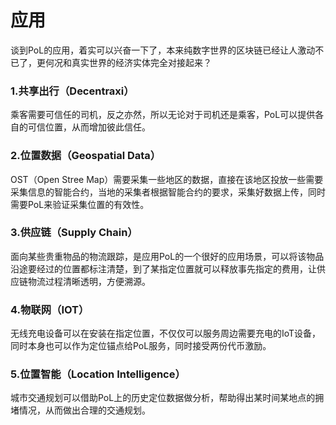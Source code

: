 # 应用

谈到PoL的应用，着实可以兴奋一下了，本来纯数字世界的区块链已经让人激动不已了，更何况和真实世界的经济实体完全对接起来？

### 1.共享出行（Decentraxi）

乘客需要可信任的司机，反之亦然，所以无论对于司机还是乘客，PoL可以提供各自的可信位置，从而增加彼此信任。

### 2.位置数据（Geospatial Data）

OST（Open Stree Map）需要采集一些地区的数据，直接在该地区投放一些需要采集信息的智能合约，当地的采集者根据智能合约的要求，采集好数据上传，同时需要PoL来验证采集位置的有效性。

### 3.供应链（Supply Chain）

面向某些贵重物品的物流跟踪，是应用PoL的一个很好的应用场景，可以将该物品沿途要经过的位置都标注清楚，到了某指定位置就可以释放事先指定的费用，让供应链物流过程清晰透明，方便溯源。

### 4.物联网（IOT）

无线充电设备可以在安装在指定位置，不仅仅可以服务周边需要充电的IoT设备，同时本身也可以作为定位锚点给PoL服务，同时接受两份代币激励。

### 5.位置智能（Location Intelligence）

城市交通规划可以借助PoL上的历史定位数据做分析，帮助得出某时间某地点的拥堵情况，从而做出合理的交通规划。